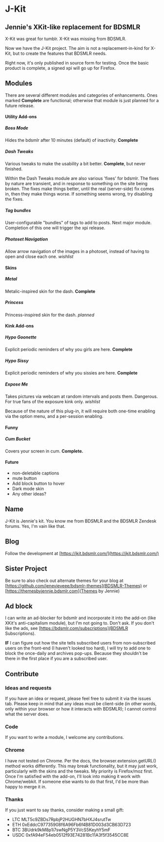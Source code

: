 # J-Kit
## Jennie's XKit-like replacement for BDSMLR

X-Kit was great for tumblr. X-Kit was missing from BDSMLR.

Now we have the J-Kit project. The aim is not a replacement-in-kind for X-Kit, but to create the features that BDSMLR needs.

Right now, it's only published in source form for testing. Once the basic product is complete, a signed xpi will go up for Firefox.

## Modules 
There are several different modules and categories of enhancements. Ones marked **Complete** are functional; otherwise that module is just planned for a future release. 

#### Utility Add-ons

##### Boss Mode 
Hides the bdsmlr after 10 minutes (default) of inactivity. **Complete**

##### Dash Tweaks
Various tweaks to make the usability a bit better.  **Complete**, but never finished.

Within the Dash Tweaks module are also various 'fixes' for bdsmlr. The fixes by nature are transient, and in response to something on the site being broken. The fixes make things better, until the real (server-side) fix comes in, then they make things worse. If something seems wrong, try disabling the fixes.

##### Tag bundles
User-configurable "bundles" of tags to add to posts. Next major module. Completion of this one will trigger the xpi release.

##### Photoset Navigation
Allow arrow navigation of the images in a photoset, instead of having to open and close each one. *wishlist*

#### Skins
##### Metal
Metalic-inspired skin for the dash. **Complete**
##### Princess
Princess-inspired skin for the dash. *planned*

#### Kink Add-ons

##### Hypo Goonette
Explicit periodic reminders of why you girls are here. **Complete**

##### Hypo Sissy
Explicit periodic reminders of why you sissies are here. **Complete**

##### Expose Me
Takes pictures via webcam at random intervals and posts them. Dangerous. For true fans of the exposure kink only. *wishlist*

Because of the nature of this plug-in, it will require both one-time enabling via the option menu, and a per-session enabling.

#### Funny
##### Cum Bucket
Covers your screen in cum.  **Complete.**

#### Future
* non-deletable captions
* mute button
* Add block button to hover
* Dark mode skin
* Any other ideas?

## Name
J-Kit is Jennie's kit. You know me from BDSMLR and the BDSMLR Zendesk forums. Yes, I'm vain like that.

## Blog
Follow the development at [https://jkit.bdsmlr.com/](https://jkit.bdsmlr.com/)

## Sister Project
Be sure to also check out alternate themes for your blog at [https://github.com/jenevieveee/bdsmlr-themes](BDSMLR-Themes) or [https://themesbyjennie.bdsmlr.com](Themes by Jennie)

## Ad block
I can write an ad-blocker for bdsmlr and incorporate it into the add-on (like XKit's anti-capitalism module), but I'm not going to. Don't ask.  If you don't like the ads, see [https://bdsmlr.com/subscriptions](BDSMLR Subscriptions). 

**IF** I can figure out how the site tells subscribed users from non-subscribed users on the front-end (I haven't looked too hard), I will try to add one to block the once-daily and archives pop-ups. Because they shouldn't be there in the first place if you are a subscribed user.

## Contribute
### Ideas and requests
If you have an idea or request, please feel free to submit it via the issues tab. Please keep in mind that any ideas must be client-side (in other words, only within your browser or how it interacts with BDSMLR); I cannot control what the server does.

### Code
If you want to write a module, I welcome any contributions.

### Chrome
I have not tested on Chrome. Per the docs, the browser.extension.getURL() method works differently. This may break functionality, but it may just work, particularly with the skins and the tweaks. My priority is Firefox/moz first. Once I'm satisfied with the add-on, I'll look into making it work with Chrome/webkit. If someone else wants to do that first, I'd be more than happy to merge it in.

### Thanks
If you just want to say thanks, consider making a small gift:

* LTC MLT5c9ZBDs7RpbjP2HUGHN7bHXJ4srutTw
* ETH 0xEddcC97735908f6A96Fb6f4B81D003d3CB63D723
* BTC 3BUdrk9kM8p1i7swNgP5Y3VcS5KeyhY5mF
* USDC 0xfA94eF54eb0512f93E74281Bc11A3f5f3545CC8E

